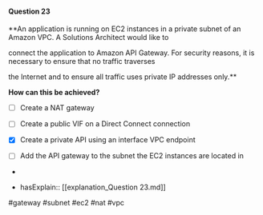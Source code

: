 #### Question  23


**An application is running on EC2 instances in a private subnet of an Amazon VPC. A Solutions Architect would like to

connect the application to Amazon API Gateway. For security reasons, it is necessary to ensure that no traffic traverses

the Internet and to ensure all traffic uses private IP addresses only.**


**How can this be achieved?**


- [ ] Create a NAT gateway


- [ ] Create a public VIF on a Direct Connect connection


- [x] Create a private API using an interface VPC endpoint


- [ ] Add the API gateway to the subnet the EC2 instances are located in


*

- hasExplain:: [[explanation_Question  23.md]]

#gateway #subnet #ec2 #nat #vpc 